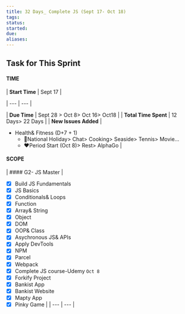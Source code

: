 ```yaml
---
title: 32 Days_ Complete JS (Sept 17- Oct 18)
tags: 
status: 
started: 
due: 
aliases: 
---
```

## Task for This Sprint
#### TIME

| **Start Time** | Sept 17 |

| --- | --- |

| **Due Time** | Sept 28 > Oct 8> Oct 16> Oct18 |
| **Total Time Spent** | 12 Days> 22 Days |
| **New Issues Added** | 

- Health& Fitness (D+7 + 1)
   - 🥰National Holiday> Chat> Cooking> Seaside> Tennis> Movie...
   - ❤️Period Start (Oct 8)> Rest> AlphaGo
 |
#### SCOPE
| #### G2- JS Master
 | 
- [x] Build JS Fundamentals
- [x] JS Basics
- [x] Conditionals& Loops
- [x] Function
- [x] Array& String
- [x] Object
- [x] DOM
- [x] OOP& Class
- [x] Asychronous JS& APIs
- [x] Apply DevTools
- [x] NPM 
- [x] Parcel
- [x] Webpack
- [x] Complete JS course-Udemy `Oct 8`
- [x] Forkify Project
- [x] Bankist App
- [x] Bankist Website
- [x] Mapty App
- [x] Pinky Game
 |
| --- | --- |
